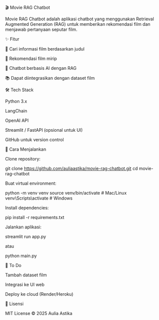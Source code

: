 🎬 Movie RAG Chatbot

Movie RAG Chatbot adalah aplikasi chatbot yang menggunakan Retrieval Augmented Generation (RAG) untuk memberikan rekomendasi film dan menjawab pertanyaan seputar film.

✨ Fitur

🔎 Cari informasi film berdasarkan judul

🎥 Rekomendasi film mirip

🤖 Chatbot berbasis AI dengan RAG

📚 Dapat diintegrasikan dengan dataset film

🛠️ Tech Stack

Python 3.x

LangChain

OpenAI API

Streamlit / FastAPI (opsional untuk UI)

GitHub untuk version control

🚀 Cara Menjalankan

Clone repository:

git clone https://github.com/auliaastika/movie-rag-chatbot.git
cd movie-rag-chatbot


Buat virtual environment:

python -m venv venv
source venv/bin/activate   # Mac/Linux
venv\Scripts\activate      # Windows


Install dependencies:

pip install -r requirements.txt


Jalankan aplikasi:

streamlit run app.py


atau

python main.py

📌 To Do

 Tambah dataset film

 Integrasi ke UI web

 Deploy ke cloud (Render/Heroku)

📄 Lisensi

MIT License © 2025 Aulia Astika
